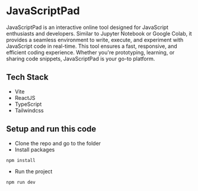 # JavaScriptPad
JavaScriptPad is an interactive online tool designed for JavaScript enthusiasts and developers. Similar to Jupyter Notebook or Google Colab, it provides a seamless environment to write, execute, and experiment with JavaScript code in real-time. This tool ensures a fast, responsive, and efficient coding experience. Whether you're prototyping, learning, or sharing code snippets, JavaScriptPad is your go-to platform.

## Tech Stack
- Vite
- ReactJS
- TypeScript
- Tailwindcss

## Setup and run this code
 - Clone the repo and go to the folder
 - Install packages
  ```
  npm install
  ```
 - Run the project
  ```
  npm run dev
  ```